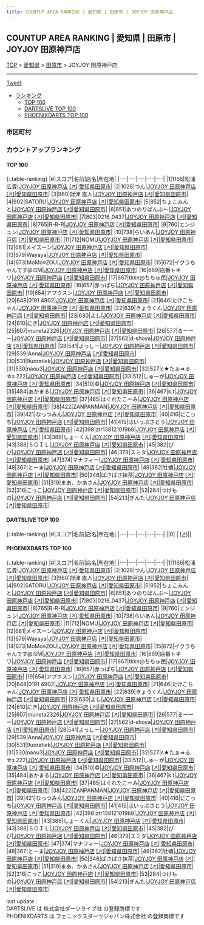 ```yaml
---
title: COUNTUP AREA RANKING | 愛知県 | 田原市 | JOYJOY 田原神戸店
---
```

## COUNTUP AREA RANKING | 愛知県 | 田原市 | JOYJOY 田原神戸店

[TOP](/darts/rank/) > [愛知県](/darts/rank/愛知県/) > [田原市](/darts/rank/愛知県/田原市/) > JOYJOY 田原神戸店

___

<a href="https://twitter.com/share?ref_src=twsrc%5Etfw" data-text="COUNTUP AREA RANKING | 愛知県田原市JOYJOY 田原神戸店" class="twitter-share-button" data-hashtags="DARTSLIVE,PHOENIXDARTS,darts,ダーツ" data-show-count="false">Tweet</a>

* [ランキング](#カウントアップランキング)
    * [TOP 100](#top-100)
    * [DARTSLIVE TOP 100](#dartslive-top-100)
    * [PHOENIXDARTS TOP 100](#phoenixdarts-top-100)

### 市区町村

<ul>

</ul>

### カウントアップランキング

#### TOP 100



{:.table-ranking}
|#|スコア|名前|店名|所在地|
|---|---|---|---|---|
|1|1166|<span class="rank-name-pd"><span class="pro-icon-pd"></span>松浦 広貴</span>|<a href="/darts/rank/shops/70078.html">JOYJOY 田原神戸店</a> <a href="https://vs.phoenixdarts.com/jp/shop/shopDetailInfo/s_70078?s_seq=70078">[↗]</a>|<a href="/darts/rank/愛知県/田原市">愛知県田原市</a>|
|2|1028|<span class="rank-name-pd">つん</span>|<a href="/darts/rank/shops/70078.html">JOYJOY 田原神戸店</a> <a href="https://vs.phoenixdarts.com/jp/shop/shopDetailInfo/s_70078?s_seq=70078">[↗]</a>|<a href="/darts/rank/愛知県/田原市">愛知県田原市</a>|
|3|960|<span class="rank-name-pd">財津 直人</span>|<a href="/darts/rank/shops/70078.html">JOYJOY 田原神戸店</a> <a href="https://vs.phoenixdarts.com/jp/shop/shopDetailInfo/s_70078?s_seq=70078">[↗]</a>|<a href="/darts/rank/愛知県/田原市">愛知県田原市</a>|
|4|902|<span class="rank-name-pd">SATORU</span>|<a href="/darts/rank/shops/70078.html">JOYJOY 田原神戸店</a> <a href="https://vs.phoenixdarts.com/jp/shop/shopDetailInfo/s_70078?s_seq=70078">[↗]</a>|<a href="/darts/rank/愛知県/田原市">愛知県田原市</a>|
|5|852|<span class="rank-name-pd">ちょこみんと</span>|<a href="/darts/rank/shops/70078.html">JOYJOY 田原神戸店</a> <a href="https://vs.phoenixdarts.com/jp/shop/shopDetailInfo/s_70078?s_seq=70078">[↗]</a>|<a href="/darts/rank/愛知県/田原市">愛知県田原市</a>|
|6|851|<span class="rank-name-pd">あつのりばんぶ〜</span>|<a href="/darts/rank/shops/70078.html">JOYJOY 田原神戸店</a> <a href="https://vs.phoenixdarts.com/jp/shop/shopDetailInfo/s_70078?s_seq=70078">[↗]</a>|<a href="/darts/rank/愛知県/田原市">愛知県田原市</a>|
|7|803|<span class="rank-name-pd">0216_0437</span>|<a href="/darts/rank/shops/70078.html">JOYJOY 田原神戸店</a> <a href="https://vs.phoenixdarts.com/jp/shop/shopDetailInfo/s_70078?s_seq=70078">[↗]</a>|<a href="/darts/rank/愛知県/田原市">愛知県田原市</a>|
|8|765|<span class="rank-name-pd">R-R-R</span>|<a href="/darts/rank/shops/70078.html">JOYJOY 田原神戸店</a> <a href="https://vs.phoenixdarts.com/jp/shop/shopDetailInfo/s_70078?s_seq=70078">[↗]</a>|<a href="/darts/rank/愛知県/田原市">愛知県田原市</a>|
|9|760|<span class="rank-name-pd">エンジュン</span>|<a href="/darts/rank/shops/70078.html">JOYJOY 田原神戸店</a> <a href="https://vs.phoenixdarts.com/jp/shop/shopDetailInfo/s_70078?s_seq=70078">[↗]</a>|<a href="/darts/rank/愛知県/田原市">愛知県田原市</a>|
|10|738|<span class="rank-name-pd">らいあん</span>|<a href="/darts/rank/shops/70078.html">JOYJOY 田原神戸店</a> <a href="https://vs.phoenixdarts.com/jp/shop/shopDetailInfo/s_70078?s_seq=70078">[↗]</a>|<a href="/darts/rank/愛知県/田原市">愛知県田原市</a>|
|11|712|<span class="rank-name-pd">NOMU</span>|<a href="/darts/rank/shops/70078.html">JOYJOY 田原神戸店</a> <a href="https://vs.phoenixdarts.com/jp/shop/shopDetailInfo/s_70078?s_seq=70078">[↗]</a>|<a href="/darts/rank/愛知県/田原市">愛知県田原市</a>|
|12|681|<span class="rank-name-pd">メイスーン</span>|<a href="/darts/rank/shops/70078.html">JOYJOY 田原神戸店</a> <a href="https://vs.phoenixdarts.com/jp/shop/shopDetailInfo/s_70078?s_seq=70078">[↗]</a>|<a href="/darts/rank/愛知県/田原市">愛知県田原市</a>|
|13|679|<span class="rank-name-pd">Wayaya</span>|<a href="/darts/rank/shops/70078.html">JOYJOY 田原神戸店</a> <a href="https://vs.phoenixdarts.com/jp/shop/shopDetailInfo/s_70078?s_seq=70078">[↗]</a>|<a href="/darts/rank/愛知県/田原市">愛知県田原市</a>|
|14|673|<span class="rank-name-pd">MoMo≡ZOU</span>|<a href="/darts/rank/shops/70078.html">JOYJOY 田原神戸店</a> <a href="https://vs.phoenixdarts.com/jp/shop/shopDetailInfo/s_70078?s_seq=70078">[↗]</a>|<a href="/darts/rank/愛知県/田原市">愛知県田原市</a>|
|15|672|<span class="rank-name-pd">イクラちゃんです@ISM</span>|<a href="/darts/rank/shops/70078.html">JOYJOY 田原神戸店</a> <a href="https://vs.phoenixdarts.com/jp/shop/shopDetailInfo/s_70078?s_seq=70078">[↗]</a>|<a href="/darts/rank/愛知県/田原市">愛知県田原市</a>|
|16|669|<span class="rank-name-pd">店番トキワ</span>|<a href="/darts/rank/shops/70078.html">JOYJOY 田原神戸店</a> <a href="https://vs.phoenixdarts.com/jp/shop/shopDetailInfo/s_70078?s_seq=70078">[↗]</a>|<a href="/darts/rank/愛知県/田原市">愛知県田原市</a>|
|17|667|<span class="rank-name-pd">tkkn@ちちゅ民</span>|<a href="/darts/rank/shops/70078.html">JOYJOY 田原神戸店</a> <a href="https://vs.phoenixdarts.com/jp/shop/shopDetailInfo/s_70078?s_seq=70078">[↗]</a>|<a href="/darts/rank/愛知県/田原市">愛知県田原市</a>|
|18|657|<span class="rank-name-pd">赤っぱぢ</span>|<a href="/darts/rank/shops/70078.html">JOYJOY 田原神戸店</a> <a href="https://vs.phoenixdarts.com/jp/shop/shopDetailInfo/s_70078?s_seq=70078">[↗]</a>|<a href="/darts/rank/愛知県/田原市">愛知県田原市</a>|
|19|654|<span class="rank-name-pd">アプクスン</span>|<a href="/darts/rank/shops/70078.html">JOYJOY 田原神戸店</a> <a href="https://vs.phoenixdarts.com/jp/shop/shopDetailInfo/s_70078?s_seq=70078">[↗]</a>|<a href="/darts/rank/愛知県/田原市">愛知県田原市</a>|
|20|648|<span class="rank-name-pd">0191 4902</span>|<a href="/darts/rank/shops/70078.html">JOYJOY 田原神戸店</a> <a href="https://vs.phoenixdarts.com/jp/shop/shopDetailInfo/s_70078?s_seq=70078">[↗]</a>|<a href="/darts/rank/愛知県/田原市">愛知県田原市</a>|
|21|646|<span class="rank-name-pd">たけこちゃん</span>|<a href="/darts/rank/shops/70078.html">JOYJOY 田原神戸店</a> <a href="https://vs.phoenixdarts.com/jp/shop/shopDetailInfo/s_70078?s_seq=70078">[↗]</a>|<a href="/darts/rank/愛知県/田原市">愛知県田原市</a>|
|22|639|<span class="rank-name-pd">きょうくん</span>|<a href="/darts/rank/shops/70078.html">JOYJOY 田原神戸店</a> <a href="https://vs.phoenixdarts.com/jp/shop/shopDetailInfo/s_70078?s_seq=70078">[↗]</a>|<a href="/darts/rank/愛知県/田原市">愛知県田原市</a>|
|23|630|<span class="rank-name-pd">よし</span>|<a href="/darts/rank/shops/70078.html">JOYJOY 田原神戸店</a> <a href="https://vs.phoenixdarts.com/jp/shop/shopDetailInfo/s_70078?s_seq=70078">[↗]</a>|<a href="/darts/rank/愛知県/田原市">愛知県田原市</a>|
|24|610|<span class="rank-name-pd">にき</span>|<a href="/darts/rank/shops/70078.html">JOYJOY 田原神戸店</a> <a href="https://vs.phoenixdarts.com/jp/shop/shopDetailInfo/s_70078?s_seq=70078">[↗]</a>|<a href="/darts/rank/愛知県/田原市">愛知県田原市</a>|
|25|607|<span class="rank-name-pd">muneta2326</span>|<a href="/darts/rank/shops/70078.html">JOYJOY 田原神戸店</a> <a href="https://vs.phoenixdarts.com/jp/shop/shopDetailInfo/s_70078?s_seq=70078">[↗]</a>|<a href="/darts/rank/愛知県/田原市">愛知県田原市</a>|
|26|577|<span class="rank-name-pd">るーーー</span>|<a href="/darts/rank/shops/70078.html">JOYJOY 田原神戸店</a> <a href="https://vs.phoenixdarts.com/jp/shop/shopDetailInfo/s_70078?s_seq=70078">[↗]</a>|<a href="/darts/rank/愛知県/田原市">愛知県田原市</a>|
|27|562|<span class="rank-name-pd">d-shoya</span>|<a href="/darts/rank/shops/70078.html">JOYJOY 田原神戸店</a> <a href="https://vs.phoenixdarts.com/jp/shop/shopDetailInfo/s_70078?s_seq=70078">[↗]</a>|<a href="/darts/rank/愛知県/田原市">愛知県田原市</a>|
|28|541|<span class="rank-name-pd">よっしー</span>|<a href="/darts/rank/shops/70078.html">JOYJOY 田原神戸店</a> <a href="https://vs.phoenixdarts.com/jp/shop/shopDetailInfo/s_70078?s_seq=70078">[↗]</a>|<a href="/darts/rank/愛知県/田原市">愛知県田原市</a>|
|29|539|<span class="rank-name-pd">Anna</span>|<a href="/darts/rank/shops/70078.html">JOYJOY 田原神戸店</a> <a href="https://vs.phoenixdarts.com/jp/shop/shopDetailInfo/s_70078?s_seq=70078">[↗]</a>|<a href="/darts/rank/愛知県/田原市">愛知県田原市</a>|
|30|531|<span class="rank-name-pd">9uoratiek</span>|<a href="/darts/rank/shops/70078.html">JOYJOY 田原神戸店</a> <a href="https://vs.phoenixdarts.com/jp/shop/shopDetailInfo/s_70078?s_seq=70078">[↗]</a>|<a href="/darts/rank/愛知県/田原市">愛知県田原市</a>|
|31|530|<span class="rank-name-pd">naou3</span>|<a href="/darts/rank/shops/70078.html">JOYJOY 田原神戸店</a> <a href="https://vs.phoenixdarts.com/jp/shop/shopDetailInfo/s_70078?s_seq=70078">[↗]</a>|<a href="/darts/rank/愛知県/田原市">愛知県田原市</a>|
|32|527|<span class="rank-name-pd">ε★たぁ⇒る☆з 222</span>|<a href="/darts/rank/shops/70078.html">JOYJOY 田原神戸店</a> <a href="https://vs.phoenixdarts.com/jp/shop/shopDetailInfo/s_70078?s_seq=70078">[↗]</a>|<a href="/darts/rank/愛知県/田原市">愛知県田原市</a>|
|33|512|<span class="rank-name-pd">しゅーが</span>|<a href="/darts/rank/shops/70078.html">JOYJOY 田原神戸店</a> <a href="https://vs.phoenixdarts.com/jp/shop/shopDetailInfo/s_70078?s_seq=70078">[↗]</a>|<a href="/darts/rank/愛知県/田原市">愛知県田原市</a>|
|34|510|<span class="rank-name-pd">©️</span>|<a href="/darts/rank/shops/70078.html">JOYJOY 田原神戸店</a> <a href="https://vs.phoenixdarts.com/jp/shop/shopDetailInfo/s_70078?s_seq=70078">[↗]</a>|<a href="/darts/rank/愛知県/田原市">愛知県田原市</a>|
|35|484|<span class="rank-name-pd">あかまる</span>|<a href="/darts/rank/shops/70078.html">JOYJOY 田原神戸店</a> <a href="https://vs.phoenixdarts.com/jp/shop/shopDetailInfo/s_70078?s_seq=70078">[↗]</a>|<a href="/darts/rank/愛知県/田原市">愛知県田原市</a>|
|36|467|<span class="rank-name-pd">k.t</span>|<a href="/darts/rank/shops/70078.html">JOYJOY 田原神戸店</a> <a href="https://vs.phoenixdarts.com/jp/shop/shopDetailInfo/s_70078?s_seq=70078">[↗]</a>|<a href="/darts/rank/愛知県/田原市">愛知県田原市</a>|
|37|465|<span class="rank-name-pd">はぐれたこーみ</span>|<a href="/darts/rank/shops/70078.html">JOYJOY 田原神戸店</a> <a href="https://vs.phoenixdarts.com/jp/shop/shopDetailInfo/s_70078?s_seq=70078">[↗]</a>|<a href="/darts/rank/愛知県/田原市">愛知県田原市</a>|
|38|422|<span class="rank-name-pd">ZANPANMAN</span>|<a href="/darts/rank/shops/70078.html">JOYJOY 田原神戸店</a> <a href="https://vs.phoenixdarts.com/jp/shop/shopDetailInfo/s_70078?s_seq=70078">[↗]</a>|<a href="/darts/rank/愛知県/田原市">愛知県田原市</a>|
|39|421|<span class="rank-name-pd">なっつみん</span>|<a href="/darts/rank/shops/70078.html">JOYJOY 田原神戸店</a> <a href="https://vs.phoenixdarts.com/jp/shop/shopDetailInfo/s_70078?s_seq=70078">[↗]</a>|<a href="/darts/rank/愛知県/田原市">愛知県田原市</a>|
|40|416|<span class="rank-name-pd">にこっち</span>|<a href="/darts/rank/shops/70078.html">JOYJOY 田原神戸店</a> <a href="https://vs.phoenixdarts.com/jp/shop/shopDetailInfo/s_70078?s_seq=70078">[↗]</a>|<a href="/darts/rank/愛知県/田原市">愛知県田原市</a>|
|41|415|<span class="rank-name-pd">ほいっぷさとう</span>|<a href="/darts/rank/shops/70078.html">JOYJOY 田原神戸店</a> <a href="https://vs.phoenixdarts.com/jp/shop/shopDetailInfo/s_70078?s_seq=70078">[↗]</a>|<a href="/darts/rank/愛知県/田原市">愛知県田原市</a>|
|42|398|<span class="rank-name-pd">ztr138121019b8</span>|<a href="/darts/rank/shops/70078.html">JOYJOY 田原神戸店</a> <a href="https://vs.phoenixdarts.com/jp/shop/shopDetailInfo/s_70078?s_seq=70078">[↗]</a>|<a href="/darts/rank/愛知県/田原市">愛知県田原市</a>|
|43|388|<span class="rank-name-pd">しょーくん</span>|<a href="/darts/rank/shops/70078.html">JOYJOY 田原神戸店</a> <a href="https://vs.phoenixdarts.com/jp/shop/shopDetailInfo/s_70078?s_seq=70078">[↗]</a>|<a href="/darts/rank/愛知県/田原市">愛知県田原市</a>|
|43|388|<span class="rank-name-pd">ＳＯＩＬ</span>|<a href="/darts/rank/shops/70078.html">JOYJOY 田原神戸店</a> <a href="https://vs.phoenixdarts.com/jp/shop/shopDetailInfo/s_70078?s_seq=70078">[↗]</a>|<a href="/darts/rank/愛知県/田原市">愛知県田原市</a>|
|45|382|<span class="rank-name-pd">ぴぴ</span>|<a href="/darts/rank/shops/70078.html">JOYJOY 田原神戸店</a> <a href="https://vs.phoenixdarts.com/jp/shop/shopDetailInfo/s_70078?s_seq=70078">[↗]</a>|<a href="/darts/rank/愛知県/田原市">愛知県田原市</a>|
|46|379|<span class="rank-name-pd">スミタ</span>|<a href="/darts/rank/shops/70078.html">JOYJOY 田原神戸店</a> <a href="https://vs.phoenixdarts.com/jp/shop/shopDetailInfo/s_70078?s_seq=70078">[↗]</a>|<a href="/darts/rank/愛知県/田原市">愛知県田原市</a>|
|47|374|<span class="rank-name-pd">マナフィー</span>|<a href="/darts/rank/shops/70078.html">JOYJOY 田原神戸店</a> <a href="https://vs.phoenixdarts.com/jp/shop/shopDetailInfo/s_70078?s_seq=70078">[↗]</a>|<a href="/darts/rank/愛知県/田原市">愛知県田原市</a>|
|48|367|<span class="rank-name-pd">とーま</span>|<a href="/darts/rank/shops/70078.html">JOYJOY 田原神戸店</a> <a href="https://vs.phoenixdarts.com/jp/shop/shopDetailInfo/s_70078?s_seq=70078">[↗]</a>|<a href="/darts/rank/愛知県/田原市">愛知県田原市</a>|
|49|362|<span class="rank-name-pd">牡蠣</span>|<a href="/darts/rank/shops/70078.html">JOYJOY 田原神戸店</a> <a href="https://vs.phoenixdarts.com/jp/shop/shopDetailInfo/s_70078?s_seq=70078">[↗]</a>|<a href="/darts/rank/愛知県/田原市">愛知県田原市</a>|
|50|346|<span class="rank-name-pd">ぱさぱさ抹茶</span>|<a href="/darts/rank/shops/70078.html">JOYJOY 田原神戸店</a> <a href="https://vs.phoenixdarts.com/jp/shop/shopDetailInfo/s_70078?s_seq=70078">[↗]</a>|<a href="/darts/rank/愛知県/田原市">愛知県田原市</a>|
|51|319|<span class="rank-name-pd">まあ、かあさん</span>|<a href="/darts/rank/shops/70078.html">JOYJOY 田原神戸店</a> <a href="https://vs.phoenixdarts.com/jp/shop/shopDetailInfo/s_70078?s_seq=70078">[↗]</a>|<a href="/darts/rank/愛知県/田原市">愛知県田原市</a>|
|52|316|<span class="rank-name-pd">こっこ</span>|<a href="/darts/rank/shops/70078.html">JOYJOY 田原神戸店</a> <a href="https://vs.phoenixdarts.com/jp/shop/shopDetailInfo/s_70078?s_seq=70078">[↗]</a>|<a href="/darts/rank/愛知県/田原市">愛知県田原市</a>|
|53|284|<span class="rank-name-pd">つけもの</span>|<a href="/darts/rank/shops/70078.html">JOYJOY 田原神戸店</a> <a href="https://vs.phoenixdarts.com/jp/shop/shopDetailInfo/s_70078?s_seq=70078">[↗]</a>|<a href="/darts/rank/愛知県/田原市">愛知県田原市</a>|
|54|213|<span class="rank-name-pd">ぎんた</span>|<a href="/darts/rank/shops/70078.html">JOYJOY 田原神戸店</a> <a href="https://vs.phoenixdarts.com/jp/shop/shopDetailInfo/s_70078?s_seq=70078">[↗]</a>|<a href="/darts/rank/愛知県/田原市">愛知県田原市</a>|


#### DARTSLIVE TOP 100



{:.table-ranking}
|#|スコア|名前|店名|所在地|
|---|---|---|---|---|
||0|<span class="rank-name-dl"> </span>|<a href="/darts/rank/shops/.html"></a> <a href="">[↗]</a>|<a href="/darts/rank//"></a>|


#### PHOENIXDARTS TOP 100



{:.table-ranking}
|#|スコア|名前|店名|所在地|
|---|---|---|---|---|
|1|1166|<span class="rank-name-pd"><span class="pro-icon-pd"></span>松浦 広貴</span>|<a href="/darts/rank/shops/70078.html">JOYJOY 田原神戸店</a> <a href="https://vs.phoenixdarts.com/jp/shop/shopDetailInfo/s_70078?s_seq=70078">[↗]</a>|<a href="/darts/rank/愛知県/田原市">愛知県田原市</a>|
|2|1028|<span class="rank-name-pd">つん</span>|<a href="/darts/rank/shops/70078.html">JOYJOY 田原神戸店</a> <a href="https://vs.phoenixdarts.com/jp/shop/shopDetailInfo/s_70078?s_seq=70078">[↗]</a>|<a href="/darts/rank/愛知県/田原市">愛知県田原市</a>|
|3|960|<span class="rank-name-pd">財津 直人</span>|<a href="/darts/rank/shops/70078.html">JOYJOY 田原神戸店</a> <a href="https://vs.phoenixdarts.com/jp/shop/shopDetailInfo/s_70078?s_seq=70078">[↗]</a>|<a href="/darts/rank/愛知県/田原市">愛知県田原市</a>|
|4|902|<span class="rank-name-pd">SATORU</span>|<a href="/darts/rank/shops/70078.html">JOYJOY 田原神戸店</a> <a href="https://vs.phoenixdarts.com/jp/shop/shopDetailInfo/s_70078?s_seq=70078">[↗]</a>|<a href="/darts/rank/愛知県/田原市">愛知県田原市</a>|
|5|852|<span class="rank-name-pd">ちょこみんと</span>|<a href="/darts/rank/shops/70078.html">JOYJOY 田原神戸店</a> <a href="https://vs.phoenixdarts.com/jp/shop/shopDetailInfo/s_70078?s_seq=70078">[↗]</a>|<a href="/darts/rank/愛知県/田原市">愛知県田原市</a>|
|6|851|<span class="rank-name-pd">あつのりばんぶ〜</span>|<a href="/darts/rank/shops/70078.html">JOYJOY 田原神戸店</a> <a href="https://vs.phoenixdarts.com/jp/shop/shopDetailInfo/s_70078?s_seq=70078">[↗]</a>|<a href="/darts/rank/愛知県/田原市">愛知県田原市</a>|
|7|803|<span class="rank-name-pd">0216_0437</span>|<a href="/darts/rank/shops/70078.html">JOYJOY 田原神戸店</a> <a href="https://vs.phoenixdarts.com/jp/shop/shopDetailInfo/s_70078?s_seq=70078">[↗]</a>|<a href="/darts/rank/愛知県/田原市">愛知県田原市</a>|
|8|765|<span class="rank-name-pd">R-R-R</span>|<a href="/darts/rank/shops/70078.html">JOYJOY 田原神戸店</a> <a href="https://vs.phoenixdarts.com/jp/shop/shopDetailInfo/s_70078?s_seq=70078">[↗]</a>|<a href="/darts/rank/愛知県/田原市">愛知県田原市</a>|
|9|760|<span class="rank-name-pd">エンジュン</span>|<a href="/darts/rank/shops/70078.html">JOYJOY 田原神戸店</a> <a href="https://vs.phoenixdarts.com/jp/shop/shopDetailInfo/s_70078?s_seq=70078">[↗]</a>|<a href="/darts/rank/愛知県/田原市">愛知県田原市</a>|
|10|738|<span class="rank-name-pd">らいあん</span>|<a href="/darts/rank/shops/70078.html">JOYJOY 田原神戸店</a> <a href="https://vs.phoenixdarts.com/jp/shop/shopDetailInfo/s_70078?s_seq=70078">[↗]</a>|<a href="/darts/rank/愛知県/田原市">愛知県田原市</a>|
|11|712|<span class="rank-name-pd">NOMU</span>|<a href="/darts/rank/shops/70078.html">JOYJOY 田原神戸店</a> <a href="https://vs.phoenixdarts.com/jp/shop/shopDetailInfo/s_70078?s_seq=70078">[↗]</a>|<a href="/darts/rank/愛知県/田原市">愛知県田原市</a>|
|12|681|<span class="rank-name-pd">メイスーン</span>|<a href="/darts/rank/shops/70078.html">JOYJOY 田原神戸店</a> <a href="https://vs.phoenixdarts.com/jp/shop/shopDetailInfo/s_70078?s_seq=70078">[↗]</a>|<a href="/darts/rank/愛知県/田原市">愛知県田原市</a>|
|13|679|<span class="rank-name-pd">Wayaya</span>|<a href="/darts/rank/shops/70078.html">JOYJOY 田原神戸店</a> <a href="https://vs.phoenixdarts.com/jp/shop/shopDetailInfo/s_70078?s_seq=70078">[↗]</a>|<a href="/darts/rank/愛知県/田原市">愛知県田原市</a>|
|14|673|<span class="rank-name-pd">MoMo≡ZOU</span>|<a href="/darts/rank/shops/70078.html">JOYJOY 田原神戸店</a> <a href="https://vs.phoenixdarts.com/jp/shop/shopDetailInfo/s_70078?s_seq=70078">[↗]</a>|<a href="/darts/rank/愛知県/田原市">愛知県田原市</a>|
|15|672|<span class="rank-name-pd">イクラちゃんです@ISM</span>|<a href="/darts/rank/shops/70078.html">JOYJOY 田原神戸店</a> <a href="https://vs.phoenixdarts.com/jp/shop/shopDetailInfo/s_70078?s_seq=70078">[↗]</a>|<a href="/darts/rank/愛知県/田原市">愛知県田原市</a>|
|16|669|<span class="rank-name-pd">店番トキワ</span>|<a href="/darts/rank/shops/70078.html">JOYJOY 田原神戸店</a> <a href="https://vs.phoenixdarts.com/jp/shop/shopDetailInfo/s_70078?s_seq=70078">[↗]</a>|<a href="/darts/rank/愛知県/田原市">愛知県田原市</a>|
|17|667|<span class="rank-name-pd">tkkn@ちちゅ民</span>|<a href="/darts/rank/shops/70078.html">JOYJOY 田原神戸店</a> <a href="https://vs.phoenixdarts.com/jp/shop/shopDetailInfo/s_70078?s_seq=70078">[↗]</a>|<a href="/darts/rank/愛知県/田原市">愛知県田原市</a>|
|18|657|<span class="rank-name-pd">赤っぱぢ</span>|<a href="/darts/rank/shops/70078.html">JOYJOY 田原神戸店</a> <a href="https://vs.phoenixdarts.com/jp/shop/shopDetailInfo/s_70078?s_seq=70078">[↗]</a>|<a href="/darts/rank/愛知県/田原市">愛知県田原市</a>|
|19|654|<span class="rank-name-pd">アプクスン</span>|<a href="/darts/rank/shops/70078.html">JOYJOY 田原神戸店</a> <a href="https://vs.phoenixdarts.com/jp/shop/shopDetailInfo/s_70078?s_seq=70078">[↗]</a>|<a href="/darts/rank/愛知県/田原市">愛知県田原市</a>|
|20|648|<span class="rank-name-pd">0191 4902</span>|<a href="/darts/rank/shops/70078.html">JOYJOY 田原神戸店</a> <a href="https://vs.phoenixdarts.com/jp/shop/shopDetailInfo/s_70078?s_seq=70078">[↗]</a>|<a href="/darts/rank/愛知県/田原市">愛知県田原市</a>|
|21|646|<span class="rank-name-pd">たけこちゃん</span>|<a href="/darts/rank/shops/70078.html">JOYJOY 田原神戸店</a> <a href="https://vs.phoenixdarts.com/jp/shop/shopDetailInfo/s_70078?s_seq=70078">[↗]</a>|<a href="/darts/rank/愛知県/田原市">愛知県田原市</a>|
|22|639|<span class="rank-name-pd">きょうくん</span>|<a href="/darts/rank/shops/70078.html">JOYJOY 田原神戸店</a> <a href="https://vs.phoenixdarts.com/jp/shop/shopDetailInfo/s_70078?s_seq=70078">[↗]</a>|<a href="/darts/rank/愛知県/田原市">愛知県田原市</a>|
|23|630|<span class="rank-name-pd">よし</span>|<a href="/darts/rank/shops/70078.html">JOYJOY 田原神戸店</a> <a href="https://vs.phoenixdarts.com/jp/shop/shopDetailInfo/s_70078?s_seq=70078">[↗]</a>|<a href="/darts/rank/愛知県/田原市">愛知県田原市</a>|
|24|610|<span class="rank-name-pd">にき</span>|<a href="/darts/rank/shops/70078.html">JOYJOY 田原神戸店</a> <a href="https://vs.phoenixdarts.com/jp/shop/shopDetailInfo/s_70078?s_seq=70078">[↗]</a>|<a href="/darts/rank/愛知県/田原市">愛知県田原市</a>|
|25|607|<span class="rank-name-pd">muneta2326</span>|<a href="/darts/rank/shops/70078.html">JOYJOY 田原神戸店</a> <a href="https://vs.phoenixdarts.com/jp/shop/shopDetailInfo/s_70078?s_seq=70078">[↗]</a>|<a href="/darts/rank/愛知県/田原市">愛知県田原市</a>|
|26|577|<span class="rank-name-pd">るーーー</span>|<a href="/darts/rank/shops/70078.html">JOYJOY 田原神戸店</a> <a href="https://vs.phoenixdarts.com/jp/shop/shopDetailInfo/s_70078?s_seq=70078">[↗]</a>|<a href="/darts/rank/愛知県/田原市">愛知県田原市</a>|
|27|562|<span class="rank-name-pd">d-shoya</span>|<a href="/darts/rank/shops/70078.html">JOYJOY 田原神戸店</a> <a href="https://vs.phoenixdarts.com/jp/shop/shopDetailInfo/s_70078?s_seq=70078">[↗]</a>|<a href="/darts/rank/愛知県/田原市">愛知県田原市</a>|
|28|541|<span class="rank-name-pd">よっしー</span>|<a href="/darts/rank/shops/70078.html">JOYJOY 田原神戸店</a> <a href="https://vs.phoenixdarts.com/jp/shop/shopDetailInfo/s_70078?s_seq=70078">[↗]</a>|<a href="/darts/rank/愛知県/田原市">愛知県田原市</a>|
|29|539|<span class="rank-name-pd">Anna</span>|<a href="/darts/rank/shops/70078.html">JOYJOY 田原神戸店</a> <a href="https://vs.phoenixdarts.com/jp/shop/shopDetailInfo/s_70078?s_seq=70078">[↗]</a>|<a href="/darts/rank/愛知県/田原市">愛知県田原市</a>|
|30|531|<span class="rank-name-pd">9uoratiek</span>|<a href="/darts/rank/shops/70078.html">JOYJOY 田原神戸店</a> <a href="https://vs.phoenixdarts.com/jp/shop/shopDetailInfo/s_70078?s_seq=70078">[↗]</a>|<a href="/darts/rank/愛知県/田原市">愛知県田原市</a>|
|31|530|<span class="rank-name-pd">naou3</span>|<a href="/darts/rank/shops/70078.html">JOYJOY 田原神戸店</a> <a href="https://vs.phoenixdarts.com/jp/shop/shopDetailInfo/s_70078?s_seq=70078">[↗]</a>|<a href="/darts/rank/愛知県/田原市">愛知県田原市</a>|
|32|527|<span class="rank-name-pd">ε★たぁ⇒る☆з 222</span>|<a href="/darts/rank/shops/70078.html">JOYJOY 田原神戸店</a> <a href="https://vs.phoenixdarts.com/jp/shop/shopDetailInfo/s_70078?s_seq=70078">[↗]</a>|<a href="/darts/rank/愛知県/田原市">愛知県田原市</a>|
|33|512|<span class="rank-name-pd">しゅーが</span>|<a href="/darts/rank/shops/70078.html">JOYJOY 田原神戸店</a> <a href="https://vs.phoenixdarts.com/jp/shop/shopDetailInfo/s_70078?s_seq=70078">[↗]</a>|<a href="/darts/rank/愛知県/田原市">愛知県田原市</a>|
|34|510|<span class="rank-name-pd">©️</span>|<a href="/darts/rank/shops/70078.html">JOYJOY 田原神戸店</a> <a href="https://vs.phoenixdarts.com/jp/shop/shopDetailInfo/s_70078?s_seq=70078">[↗]</a>|<a href="/darts/rank/愛知県/田原市">愛知県田原市</a>|
|35|484|<span class="rank-name-pd">あかまる</span>|<a href="/darts/rank/shops/70078.html">JOYJOY 田原神戸店</a> <a href="https://vs.phoenixdarts.com/jp/shop/shopDetailInfo/s_70078?s_seq=70078">[↗]</a>|<a href="/darts/rank/愛知県/田原市">愛知県田原市</a>|
|36|467|<span class="rank-name-pd">k.t</span>|<a href="/darts/rank/shops/70078.html">JOYJOY 田原神戸店</a> <a href="https://vs.phoenixdarts.com/jp/shop/shopDetailInfo/s_70078?s_seq=70078">[↗]</a>|<a href="/darts/rank/愛知県/田原市">愛知県田原市</a>|
|37|465|<span class="rank-name-pd">はぐれたこーみ</span>|<a href="/darts/rank/shops/70078.html">JOYJOY 田原神戸店</a> <a href="https://vs.phoenixdarts.com/jp/shop/shopDetailInfo/s_70078?s_seq=70078">[↗]</a>|<a href="/darts/rank/愛知県/田原市">愛知県田原市</a>|
|38|422|<span class="rank-name-pd">ZANPANMAN</span>|<a href="/darts/rank/shops/70078.html">JOYJOY 田原神戸店</a> <a href="https://vs.phoenixdarts.com/jp/shop/shopDetailInfo/s_70078?s_seq=70078">[↗]</a>|<a href="/darts/rank/愛知県/田原市">愛知県田原市</a>|
|39|421|<span class="rank-name-pd">なっつみん</span>|<a href="/darts/rank/shops/70078.html">JOYJOY 田原神戸店</a> <a href="https://vs.phoenixdarts.com/jp/shop/shopDetailInfo/s_70078?s_seq=70078">[↗]</a>|<a href="/darts/rank/愛知県/田原市">愛知県田原市</a>|
|40|416|<span class="rank-name-pd">にこっち</span>|<a href="/darts/rank/shops/70078.html">JOYJOY 田原神戸店</a> <a href="https://vs.phoenixdarts.com/jp/shop/shopDetailInfo/s_70078?s_seq=70078">[↗]</a>|<a href="/darts/rank/愛知県/田原市">愛知県田原市</a>|
|41|415|<span class="rank-name-pd">ほいっぷさとう</span>|<a href="/darts/rank/shops/70078.html">JOYJOY 田原神戸店</a> <a href="https://vs.phoenixdarts.com/jp/shop/shopDetailInfo/s_70078?s_seq=70078">[↗]</a>|<a href="/darts/rank/愛知県/田原市">愛知県田原市</a>|
|42|398|<span class="rank-name-pd">ztr138121019b8</span>|<a href="/darts/rank/shops/70078.html">JOYJOY 田原神戸店</a> <a href="https://vs.phoenixdarts.com/jp/shop/shopDetailInfo/s_70078?s_seq=70078">[↗]</a>|<a href="/darts/rank/愛知県/田原市">愛知県田原市</a>|
|43|388|<span class="rank-name-pd">しょーくん</span>|<a href="/darts/rank/shops/70078.html">JOYJOY 田原神戸店</a> <a href="https://vs.phoenixdarts.com/jp/shop/shopDetailInfo/s_70078?s_seq=70078">[↗]</a>|<a href="/darts/rank/愛知県/田原市">愛知県田原市</a>|
|43|388|<span class="rank-name-pd">ＳＯＩＬ</span>|<a href="/darts/rank/shops/70078.html">JOYJOY 田原神戸店</a> <a href="https://vs.phoenixdarts.com/jp/shop/shopDetailInfo/s_70078?s_seq=70078">[↗]</a>|<a href="/darts/rank/愛知県/田原市">愛知県田原市</a>|
|45|382|<span class="rank-name-pd">ぴぴ</span>|<a href="/darts/rank/shops/70078.html">JOYJOY 田原神戸店</a> <a href="https://vs.phoenixdarts.com/jp/shop/shopDetailInfo/s_70078?s_seq=70078">[↗]</a>|<a href="/darts/rank/愛知県/田原市">愛知県田原市</a>|
|46|379|<span class="rank-name-pd">スミタ</span>|<a href="/darts/rank/shops/70078.html">JOYJOY 田原神戸店</a> <a href="https://vs.phoenixdarts.com/jp/shop/shopDetailInfo/s_70078?s_seq=70078">[↗]</a>|<a href="/darts/rank/愛知県/田原市">愛知県田原市</a>|
|47|374|<span class="rank-name-pd">マナフィー</span>|<a href="/darts/rank/shops/70078.html">JOYJOY 田原神戸店</a> <a href="https://vs.phoenixdarts.com/jp/shop/shopDetailInfo/s_70078?s_seq=70078">[↗]</a>|<a href="/darts/rank/愛知県/田原市">愛知県田原市</a>|
|48|367|<span class="rank-name-pd">とーま</span>|<a href="/darts/rank/shops/70078.html">JOYJOY 田原神戸店</a> <a href="https://vs.phoenixdarts.com/jp/shop/shopDetailInfo/s_70078?s_seq=70078">[↗]</a>|<a href="/darts/rank/愛知県/田原市">愛知県田原市</a>|
|49|362|<span class="rank-name-pd">牡蠣</span>|<a href="/darts/rank/shops/70078.html">JOYJOY 田原神戸店</a> <a href="https://vs.phoenixdarts.com/jp/shop/shopDetailInfo/s_70078?s_seq=70078">[↗]</a>|<a href="/darts/rank/愛知県/田原市">愛知県田原市</a>|
|50|346|<span class="rank-name-pd">ぱさぱさ抹茶</span>|<a href="/darts/rank/shops/70078.html">JOYJOY 田原神戸店</a> <a href="https://vs.phoenixdarts.com/jp/shop/shopDetailInfo/s_70078?s_seq=70078">[↗]</a>|<a href="/darts/rank/愛知県/田原市">愛知県田原市</a>|
|51|319|<span class="rank-name-pd">まあ、かあさん</span>|<a href="/darts/rank/shops/70078.html">JOYJOY 田原神戸店</a> <a href="https://vs.phoenixdarts.com/jp/shop/shopDetailInfo/s_70078?s_seq=70078">[↗]</a>|<a href="/darts/rank/愛知県/田原市">愛知県田原市</a>|
|52|316|<span class="rank-name-pd">こっこ</span>|<a href="/darts/rank/shops/70078.html">JOYJOY 田原神戸店</a> <a href="https://vs.phoenixdarts.com/jp/shop/shopDetailInfo/s_70078?s_seq=70078">[↗]</a>|<a href="/darts/rank/愛知県/田原市">愛知県田原市</a>|
|53|284|<span class="rank-name-pd">つけもの</span>|<a href="/darts/rank/shops/70078.html">JOYJOY 田原神戸店</a> <a href="https://vs.phoenixdarts.com/jp/shop/shopDetailInfo/s_70078?s_seq=70078">[↗]</a>|<a href="/darts/rank/愛知県/田原市">愛知県田原市</a>|
|54|213|<span class="rank-name-pd">ぎんた</span>|<a href="/darts/rank/shops/70078.html">JOYJOY 田原神戸店</a> <a href="https://vs.phoenixdarts.com/jp/shop/shopDetailInfo/s_70078?s_seq=70078">[↗]</a>|<a href="/darts/rank/愛知県/田原市">愛知県田原市</a>|


<div class="footer border-top border-gray-light mt-5 pt-3 text-right text-gray">
    last update : <span style="font-weight: italic" id="foot_last_modified"></span><br />
    DARTSLIVE は 株式会社ダーツライブ社 の登録商標です<br />
    PHOENIXDARTS は フェニックスダーツジャパン株式会社 の登録商標です<br />
</div>

<script src="https://cdnjs.cloudflare.com/ajax/libs/jquery.tablesorter/2.31.3/js/jquery.tablesorter.min.js" integrity="sha512-qzgd5cYSZcosqpzpn7zF2ZId8f/8CHmFKZ8j7mU4OUXTNRd5g+ZHBPsgKEwoqxCtdQvExE5LprwwPAgoicguNg==" crossorigin="anonymous" referrerpolicy="no-referrer"></script>
<link rel="stylesheet" href="https://cdnjs.cloudflare.com/ajax/libs/jquery.tablesorter/2.31.3/css/theme.default.min.css" integrity="sha512-wghhOJkjQX0Lh3NSWvNKeZ0ZpNn+SPVXX1Qyc9OCaogADktxrBiBdKGDoqVUOyhStvMBmJQ8ZdMHiR3wuEq8+w==" crossorigin="anonymous" referrerpolicy="no-referrer" />
<script>
$(function() {
    $(".table-ranking").tablesorter({sortList:[[0, 0]]});
    $("#foot_last_modified").text(formatDate(new Date(document.lastModified), 'yyyy-MM-dd HH:mm:ss'));
});
</script>

<script async src="https://platform.twitter.com/widgets.js" charset="utf-8"></script>